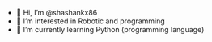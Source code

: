 - 👋 Hi, I’m @shashankx86
- 👀 I’m interested in Robotic and programming
- 🌱 I’m currently learning Python (programming language)

